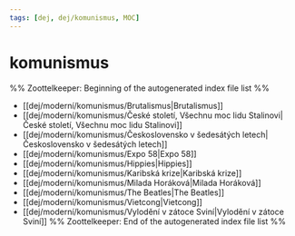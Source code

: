 ```yaml
---
tags: [dej, dej/komunismus, MOC]
---
```

# komunismus
%% Zoottelkeeper: Beginning of the autogenerated index file list  %%
-  [[dej/moderní/komunismus/Brutalismus|Brutalismus]]
-  [[dej/moderní/komunismus/České století, Všechnu moc lidu Stalinovi|České století, Všechnu moc lidu Stalinovi]]
-  [[dej/moderní/komunismus/Československo v šedesátých letech|Československo v šedesátých letech]]
-  [[dej/moderní/komunismus/Expo 58|Expo 58]]
-  [[dej/moderní/komunismus/Hippies|Hippies]]
-  [[dej/moderní/komunismus/Karibská krize|Karibská krize]]
-  [[dej/moderní/komunismus/Milada Horáková|Milada Horáková]]
-  [[dej/moderní/komunismus/The Beatles|The Beatles]]
-  [[dej/moderní/komunismus/Vietcong|Vietcong]]
-  [[dej/moderní/komunismus/Vylodění v zátoce Sviní|Vylodění v zátoce Sviní]]
%% Zoottelkeeper: End of the autogenerated index file list  %%
